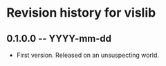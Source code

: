 # Revision history for vislib

## 0.1.0.0 -- YYYY-mm-dd

* First version. Released on an unsuspecting world.
